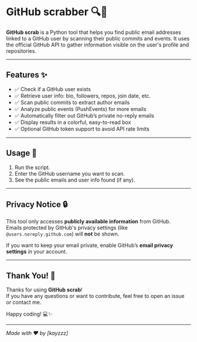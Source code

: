 # GitHub scrabber 🔍📧

**GitHub scrab** is a Python tool that helps you find public email addresses linked to a GitHub user by scanning their public commits and events. It uses the official GitHub API to gather information visible on the user's profile and repositories.

---

## Features ✨

- ✅ Check if a GitHub user exists  
- ✅ Retrieve user info: bio, followers, repos, join date, etc.  
- ✅ Scan public commits to extract author emails  
- ✅ Analyze public events (PushEvents) for more emails  
- ✅ Automatically filter out GitHub’s private no-reply emails  
- ✅ Display results in a colorful, easy-to-read box  
- ✅ Optional GitHub token support to avoid API rate limits  

---

## Usage 🚀

1. Run the script.  
2. Enter the GitHub username you want to scan.  
3. See the public emails and user info found (if any).  

---

## Privacy Notice 🔒

This tool only accesses **publicly available information** from GitHub.  
Emails protected by GitHub's privacy settings (like `@users.noreply.github.com`) will **not** be shown.  

If you want to keep your email private, enable GitHub’s **email privacy settings** in your account.

---

## Thank You! 🙏

Thanks for using **GitHub scrab**!  
If you have any questions or want to contribute, feel free to open an issue or contact me.

Happy coding! 💻✨

---

*Made with ❤️ by [kayzzz]*
